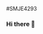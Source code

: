 #SMJE4293

### Hi there 👋

<!--
**dr-zool/dr-zool** is a ✨ _special_ ✨ repository because its `README.md` (this file) appears on your GitHub profile.

Here are some ideas to get you started:

- 🔭 I’m currently working on ...
- 🌱 I’m currently learning ...
- 👯 I’m looking to collaborate on ...
- 🤔 I’m looking for help with ...
- 💬 Ask me about ...
- 📫 How to reach me: ...
- 😄 Pronouns: ...
- ⚡ Fun fact: ...

<h1 align="center"> Hi there,👋 Zool Hilmi!</h1>
<p align="center"> <img src="https://people.utm.my/drzool" alt="Zool" /> </p>

<h1 align="center"><b> Learn every day, and code! </b></h1>

<div align="center">
   
   <a href="https://github.com/dr-zool" target="_blank">
      <img src=https://img.shields.io/badge/github-%2324292e.svg?&style=for-the-badge&logo=github&logoColor=white alt=github style="margin-bottom: 5px;" />
   </a>
   <a href="https://twitter.com/gdenizbektass" target="_blank">
      <img src=https://img.shields.io/badge/twitter-%2300acee.svg?&style=for-the-badge&logo=twitter&logoColor=white alt=twitter style="margin-bottom: 5px;" />
   </a>
   <a href="https://www.linkedin.com/in/g%C3%BCldeniz-bekta%C5%9F-6336a8178/" target="_blank">
      <img src=https://img.shields.io/badge/linkedin-%231E77B5.svg?&style=for-the-badge&logo=linkedin&logoColor=white alt=linkedin style="margin-bottom: 5px;" />
   </a>
   <a href="https://www.kaggle.com/denizbektas" target="_blank">
      <img src=https://img.shields.io/badge/kaggle-%2344BAE8.svg?&style=for-the-badge&logo=kaggle&logoColor=white alt=kaggle style="margin-bottom: 5px;" />
   </a>
   <a href="https://medium.com/@gdenizbektass" target="_blank">
      <img src=https://img.shields.io/badge/UTM-%23292929.svg?&style=for-the-badge&logo=medium&logoColor=white alt=medium style="margin-bottom: 5px; />
   </a>  
   <a href = "mailto: gdenizbektass@gmail.com"><img src=https://img.shields.io/badge/Gmail-D14836?style=for-the-badge&logo=gmail&logoColor=white /></a>
   https://img.shields.io/badge/Website-UTM-red
</div>

<h1 align="center"> Languages, Frameworks & Tools </h1>

<div align = "center">
  <img src=https://img.shields.io/badge/Python-FFD43B?style=for-the-badge&logo=python&logoColor=darkgreen />
  <img src=https://img.shields.io/badge/HTML5-E34F26?style=for-the-badge&logo=html5&logoColor=white />
  <img src=https://img.shields.io/badge/CSS3-1572B6?style=for-the-badge&logo=css3&logoColor=white />
  <img src=https://img.shields.io/badge/C-00599C?style=for-the-badge&logo=c&logoColor=white />
  <img src=https://img.shields.io/badge/TensorFlow-FF6F00?style=for-the-badge&logo=TensorFlow&logoColor=white />
  <img src=https://img.shields.io/badge/scikit_learn-F7931E?style=for-the-badge&logo=scikit-learn&logoColor=white />
  <img src=https://img.shields.io/badge/Keras-D00000?style=for-the-badge&logo=Keras&logoColor=white />
  <img src=https://img.shields.io/badge/MySQL-00000F?style=for-the-badge&logo=mysql&logoColor=white /> 
  <img src=https://img.shields.io/badge/OpenCV-27338e?style=for-the-badge&logo=OpenCV&logoColor=white />
  <img src=https://img.shields.io/badge/Jupyter-F37626.svg?&style=for-the-badge&logo=Jupyter&logoColor=white/>
  <img src=https://img.shields.io/badge/Markdown-000000?style=for-the-badge&logo=markdown&logoColor=white />
  <img src=https://img.shields.io/badge/Git-F05032?style=for-the-badge&logo=git&logoColor=white />
</div>

-->

